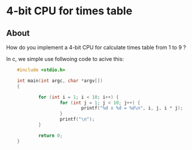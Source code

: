 # 4-bit CPU for times table

## About

How do you implement a 4-bit CPU for calculate times table from 1 to 9 ?

In c, we simple use follwoing code to acive this:

```c
    #include <stdio.h>

    int main(int argc, char *argv[])
    {

            for (int i = 1; i < 10; i++) {
                    for (int j = 1; j < 10; j++) {
                            printf("%d x %d = %d\n", i, j, i * j);
                    }
                    printf("\n");
            }

            return 0;
    }
```